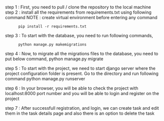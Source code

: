 step 1 : First, you need to pull / clone the repository to the local machine 
step 2 : install all the requirements from requirements.txt using following command
          NOTE : create virtual environment before entering any command
          
          pip install -r requirements.txt
          
step 3 : To start with the database, you need to run following commands, 
          
          python manage.py makemigrations
          
step 4 : Now, to migrate all the migrations files to the database, you need to put below command,
          python manage.py migrate

          
step 5 : To start with the project, we need to start django server where the project configuration folder is present.
          Go to the directory and run following command 
          python manage.py runserver

          
step 6 : In your browser, you will be able to check the project with localhost:8000 port number and you will be able to login and register on the project


step 7 : After successfull registration, and login, we can create task and edit them in the task details page and also there is an option to delete the task
